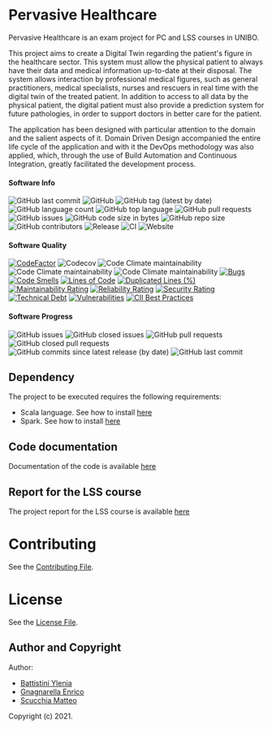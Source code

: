 # Pervasive Healthcare
Pervasive Healthcare is an exam project for PC and LSS courses in UNIBO.

This project aims to create a Digital Twin regarding the patient's figure in the healthcare sector.
This system must allow the physical patient to always have their data and medical information up-to-date at their disposal.
The system allows interaction by professional medical figures, such as general practitioners, medical specialists,
nurses and rescuers in real time with the digital twin of the treated patient.
In addition to access to all data by the physical patient, the digital patient must also provide a prediction system for future pathologies,
in order to support doctors in better care for the patient.

The application has been designed with particular attention to the domain and the salient aspects of it. Domain Driven Design accompanied the entire life cycle of the application and with it the DevOps methodology was also applied, which, through the use of Build Automation and Continuous Integration, greatly facilitated the development process.

#### Software Info

![GitHub last commit](https://img.shields.io/github/last-commit/DT-Patient/PervasiveHealthcare)
![GitHub](https://img.shields.io/github/license/DT-Patient/PervasiveHealthcare)
![GitHub tag (latest by date)](https://img.shields.io/github/v/tag/DT-Patient/PervasiveHealthcare)
![GitHub language count](https://img.shields.io/github/languages/count/DT-Patient/PervasiveHealthcare)
![GitHub top language](https://img.shields.io/github/languages/top/DT-Patient/PervasiveHealthcare)
![GitHub pull requests](https://img.shields.io/github/issues-pr/DT-Patient/PervasiveHealthcare)
![GitHub issues](https://img.shields.io/github/issues/DT-Patient/PervasiveHealthcare)
![GitHub code size in bytes](https://img.shields.io/github/languages/code-size/DT-Patient/PervasiveHealthcare)
![GitHub repo size](https://img.shields.io/github/repo-size/DT-Patient/PervasiveHealthcare)
![GitHub contributors](https://img.shields.io/github/contributors/DT-Patient/PervasiveHealthcare)
![Release](https://img.shields.io/github/v/release/DT-Patient/PervasiveHealthcare?label=Release)
![CI](https://img.shields.io/github/workflow/status/DT-Patient/PervasiveHealthcare/CI?label=CI)
![Website](https://img.shields.io/github/workflow/status/DT-Patient/PervasiveHealthcare/Website?label=DocWebsite)


#### Software Quality

[![CodeFactor](https://www.codefactor.io/repository/github/dt-patient/pervasivehealthcare/badge)](https://www.codefactor.io/repository/github/dt-patient/pervasivehealthcare)
![Codecov](https://img.shields.io/codecov/c/github/DT-Patient/PervasiveHealthcare)
![Code Climate maintainability](https://img.shields.io/codeclimate/maintainability-percentage/DT-Patient/PervasiveHealthcare)
![Code Climate maintainability](https://img.shields.io/codeclimate/issues/DT-Patient/PervasiveHealthcare)
![Code Climate maintainability](https://img.shields.io/codeclimate/tech-debt/DT-Patient/PervasiveHealthcare)
[![Bugs](https://sonarcloud.io/api/project_badges/measure?project=DT-Patient_PervasiveHealthcare&metric=bugs)](https://sonarcloud.io/dashboard?id=DT-Patient_PervasiveHealthcare)
[![Code Smells](https://sonarcloud.io/api/project_badges/measure?project=DT-Patient_PervasiveHealthcare&metric=code_smells)](https://sonarcloud.io/dashboard?id=DT-Patient_PervasiveHealthcare)
[![Lines of Code](https://sonarcloud.io/api/project_badges/measure?project=DT-Patient_PervasiveHealthcare&metric=ncloc)](https://sonarcloud.io/dashboard?id=DT-Patient_PervasiveHealthcare)
[![Duplicated Lines (%)](https://sonarcloud.io/api/project_badges/measure?project=DT-Patient_PervasiveHealthcare&metric=duplicated_lines_density)](https://sonarcloud.io/dashboard?id=DT-Patient_PervasiveHealthcare)
[![Maintainability Rating](https://sonarcloud.io/api/project_badges/measure?project=DT-Patient_PervasiveHealthcare&metric=sqale_rating)](https://sonarcloud.io/dashboard?id=DT-Patient_PervasiveHealthcare)
[![Reliability Rating](https://sonarcloud.io/api/project_badges/measure?project=DT-Patient_PervasiveHealthcare&metric=reliability_rating)](https://sonarcloud.io/dashboard?id=DT-Patient_PervasiveHealthcare)
[![Security Rating](https://sonarcloud.io/api/project_badges/measure?project=DT-Patient_PervasiveHealthcare&metric=security_rating)](https://sonarcloud.io/dashboard?id=DT-Patient_PervasiveHealthcare)
[![Technical Debt](https://sonarcloud.io/api/project_badges/measure?project=DT-Patient_PervasiveHealthcare&metric=sqale_index)](https://sonarcloud.io/dashboard?id=DT-Patient_PervasiveHealthcare)
[![Vulnerabilities](https://sonarcloud.io/api/project_badges/measure?project=DT-Patient_PervasiveHealthcare&metric=vulnerabilities)](https://sonarcloud.io/dashboard?id=DT-Patient_PervasiveHealthcare)
[![CII Best Practices](https://bestpractices.coreinfrastructure.org/projects/4877/badge)](https://bestpractices.coreinfrastructure.org/projects/4877)

#### Software Progress
![GitHub issues](https://img.shields.io/github/issues/DT-Patient/PervasiveHealthcare)
![GitHub closed issues](https://img.shields.io/github/issues-closed/DT-Patient/PervasiveHealthcare)
![GitHub pull requests](https://img.shields.io/github/issues-pr/DT-Patient/PervasiveHealthcare)
![GitHub closed pull requests](https://img.shields.io/github/issues-pr-closed/DT-Patient/PervasiveHealthcare)
![GitHub commits since latest release (by date)](https://img.shields.io/github/commits-since/DT-Patient/PervasiveHealthcare/latest/develop)
![GitHub last commit](https://img.shields.io/github/last-commit/DT-Patient/PervasiveHealthcare/develop)



## Dependency
The project to be executed requires the following requirements:
- Scala language. See how to install [here](https://www.scala-lang.org/)
- Spark. See how to install [here](https://spark.apache.org/docs/latest/)

## Code documentation
Documentation of the code is available [here](https://enrignagna.github.io/PervasiveHealthcare/)

## Report for the LSS course
The project report for the LSS course is available [here](https://github.com/enrignagna/PervasiveHealthcareReport)


# Contributing
See the [Contributing File](./CONTRIBUTING.md).

# License
See the [License File](./LICENSE).

## Author and Copyright
Author:
- [Battistini Ylenia](https://github.com/yleniaBattistini)
- [Gnagnarella Enrico](https://github.com/enrignagna)
- [Scucchia Matteo](https://github.com/scumatteo)

Copyright (c) 2021.
